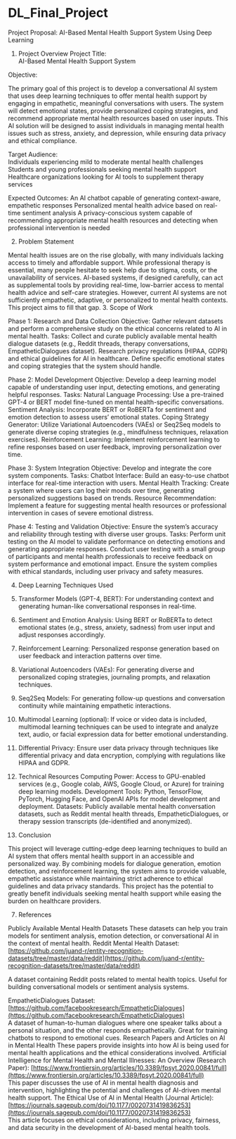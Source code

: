 # DL_Final_Project

Project Proposal: AI-Based Mental Health Support System Using Deep Learning

1. Project Overview
Project Title:  
AI-Based Mental Health Support System

Objective:
  
The primary goal of this project is to develop a conversational AI system that uses deep learning techniques to offer mental health support by engaging in empathetic, meaningful conversations with users. The system will detect emotional states, provide personalized coping strategies, and recommend appropriate mental health resources based on user inputs. This AI solution will be designed to assist individuals in managing mental health issues such as stress, anxiety, and depression, while ensuring data privacy and ethical compliance.

Target Audience:  
Individuals experiencing mild to moderate mental health challenges
Students and young professionals seeking mental health support
Healthcare organizations looking for AI tools to supplement therapy services

Expected Outcomes:
An AI chatbot capable of generating context-aware, empathetic responses
Personalized mental health advice based on real-time sentiment analysis
A privacy-conscious system capable of recommending appropriate mental health resources and detecting when professional intervention is needed

2. Problem Statement

Mental health issues are on the rise globally, with many individuals lacking access to timely and affordable support. While professional therapy is essential, many people hesitate to seek help due to stigma, costs, or the unavailability of services. AI-based systems, if designed carefully, can act as supplemental tools by providing real-time, low-barrier access to mental health advice and self-care strategies. However, current AI systems are not sufficiently empathetic, adaptive, or personalized to mental health contexts. This project aims to fill that gap.
3. Scope of Work

Phase 1: Research and Data Collection
Objective: Gather relevant datasets and perform a comprehensive study on the ethical concerns related to AI in mental health.
Tasks:
Collect and curate publicly available mental health dialogue datasets (e.g., Reddit threads, therapy conversations, EmpatheticDialogues dataset).
Research privacy regulations (HIPAA, GDPR) and ethical guidelines for AI in healthcare.
Define specific emotional states and coping strategies that the system should handle.
  
Phase 2: Model Development
Objective: Develop a deep learning model capable of understanding user input, detecting emotions, and generating helpful responses.
Tasks:
Natural Language Processing: Use a pre-trained GPT-4 or BERT model fine-tuned on mental health-specific conversations.
Sentiment Analysis: Incorporate BERT or RoBERTa for sentiment and emotion detection to assess users’ emotional states.
Coping Strategy Generator: Utilize Variational Autoencoders (VAEs) or Seq2Seq models to generate diverse coping strategies (e.g., mindfulness techniques, relaxation exercises).
Reinforcement Learning: Implement reinforcement learning to refine responses based on user feedback, improving personalization over time.

Phase 3: System Integration
Objective: Develop and integrate the core system components.
Tasks:
Chatbot Interface: Build an easy-to-use chatbot interface for real-time interaction with users.
Mental Health Tracking: Create a system where users can log their moods over time, generating personalized suggestions based on trends.
Resource Recommendation: Implement a feature for suggesting mental health resources or professional intervention in cases of severe emotional distress.

Phase 4: Testing and Validation
Objective: Ensure the system’s accuracy and reliability through testing with diverse user groups.
Tasks:
Perform unit testing on the AI model to validate performance on detecting emotions and generating appropriate responses.
Conduct user testing with a small group of participants and mental health professionals to receive feedback on system performance and emotional impact.
Ensure the system complies with ethical standards, including user privacy and safety measures.


4. Deep Learning Techniques Used

1. Transformer Models (GPT-4, BERT):
For understanding context and generating human-like conversational responses in real-time.

2. Sentiment and Emotion Analysis:
   Using BERT or RoBERTa to detect emotional states (e.g., stress, anxiety, sadness) from user input and adjust responses accordingly.

3. Reinforcement Learning:
   Personalized response generation based on user feedback and interaction patterns over time.

4. Variational Autoencoders (VAEs):
   For generating diverse and personalized coping strategies, journaling prompts, and relaxation techniques.

5. Seq2Seq Models:
   For generating follow-up questions and conversation continuity while maintaining empathetic interactions.

6. Multimodal Learning (optional):
If voice or video data is included, multimodal learning techniques can be used to integrate and analyze text, audio, or facial expression data for better emotional understanding.

7. Differential Privacy:
Ensure user data privacy through techniques like differential privacy and data encryption, complying with regulations like HIPAA and GDPR.



5. Technical Resources
Computing Power: Access to GPU-enabled services (e.g., Google colab, AWS, Google Cloud, or Azure) for training deep learning models.
Development Tools: Python, TensorFlow, PyTorch, Hugging Face, and OpenAI APIs for model development and deployment.
Datasets: Publicly available mental health conversation datasets, such as Reddit mental health threads, EmpatheticDialogues, or therapy session transcripts (de-identified and anonymized).


6. Conclusion

This project will leverage cutting-edge deep learning techniques to build an AI system that offers mental health support in an accessible and personalized way. By combining models for dialogue generation, emotion detection, and reinforcement learning, the system aims to provide valuable, empathetic assistance while maintaining strict adherence to ethical guidelines and data privacy standards. This project has the potential to greatly benefit individuals seeking mental health support while easing the burden on healthcare providers.

7. References

 Publicly Available Mental Health Datasets
These datasets can help you train models for sentiment analysis, emotion detection, or conversational AI in the context of mental health.
Reddit Mental Health Dataset:    [https://github.com/juand-r/entity-recognition-datasets/tree/master/data/reddit](https://github.com/juand-r/entity-recognition-datasets/tree/master/data/reddit)  

A dataset containing Reddit posts related to mental health topics. Useful for building conversational models or sentiment analysis systems.

EmpatheticDialogues Dataset:  [https://github.com/facebookresearch/EmpatheticDialogues](https://github.com/facebookresearch/EmpatheticDialogues)  
 A dataset of human-to-human dialogues where one speaker talks about a personal situation, and the other responds empathetically. Great for training chatbots to respond to emotional cues.
Research Papers and Articles on AI in Mental Health
These papers provide insights into how AI is being used for mental health applications and the ethical considerations involved.
Artificial Intelligence for Mental Health and Mental Illnesses: An Overview (Research Paper):  [https://www.frontiersin.org/articles/10.3389/fpsyt.2020.00841/full](https://www.frontiersin.org/articles/10.3389/fpsyt.2020.00841/full)  
This paper discusses the use of AI in mental health diagnosis and intervention, highlighting the potential and challenges of AI-driven mental health support.
The Ethical Use of AI in Mental Health (Journal Article):    [https://journals.sagepub.com/doi/10.1177/0020731419836253](https://journals.sagepub.com/doi/10.1177/0020731419836253)  
 This article focuses on ethical considerations, including privacy, fairness, and data security in the development of AI-based mental health tools.

